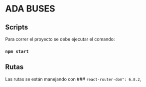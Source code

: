 # ADA BUSES



## Scripts

Para correr el proyecto se debe ejecutar el comando:

### `npm start`

## Rutas

Las rutas se están manejando con ### `react-router-dom": 6.8.2`,



